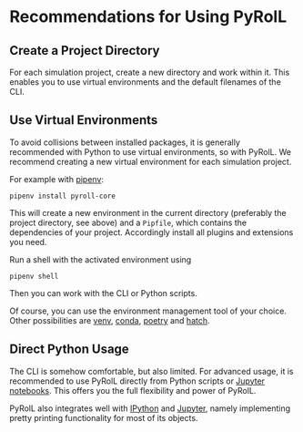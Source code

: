 # Recommendations for Using PyRolL

## Create a Project Directory

For each simulation project, create a new directory and work within it.
This enables you to use virtual environments and the default filenames of the CLI.

## Use Virtual Environments

To avoid collisions between installed packages, it is generally recommended with Python to use virtual environments, so with PyRolL.
We recommend creating a new virtual environment for each simulation project.

For example with [pipenv](https://pipenv.pypa.io/en/latest/):

    pipenv install pyroll-core

This will create a new environment in the current directory (preferably the project directory, see above) and a `Pipfile`, which contains the dependencies of your project.
Accordingly install all plugins and extensions you need.

Run a shell with the activated environment using

    pipenv shell

Then you can work with the CLI or Python scripts.

Of course, you can use the environment management tool of your choice.
Other possibilities are [venv](https://docs.python.org/3/library/venv.html), [conda](https://docs.conda.io/en/latest/), [poetry](https://python-poetry.org/) and [hatch](https://hatch.pypa.io/latest/).

## Direct Python Usage

The CLI is somehow comfortable, but also limited.
For advanced usage, it is recommended to use PyRolL directly from Python scripts or [Jupyter notebooks](https://jupyter.org/).
This offers you the full flexibility and power of PyRolL.

PyRolL also integrates well with [IPython](https://ipython.org/) and [Jupyter](https://jupyter.org/), namely implementing pretty printing functionality for most of its objects.
